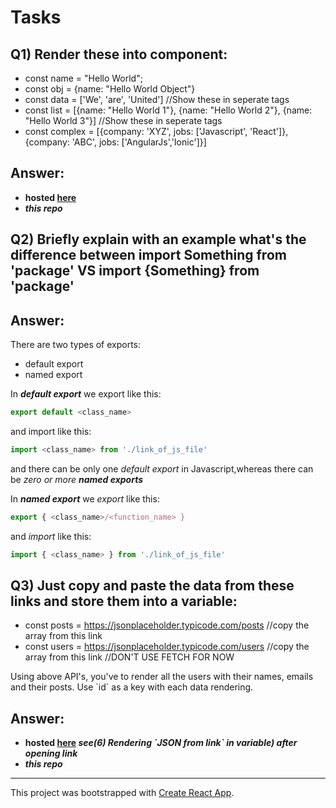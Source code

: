 # Tasks

## Q1) Render these into component:
* const name = "Hello World";
* const obj = {name: "Hello World Object"}
* const data = ['We', 'are', 'United'] //Show these in seperate tags
* const list = [{name: "Hello World 1"}, {name: "Hello World 2"}, {name: "Hello World 3"}] //Show these in seperate tags
* const complex = [{company: 'XYZ', jobs: ['Javascript', 'React']}, {company: 'ABC', jobs: ['AngularJs','Ionic']}]

## Answer: 

 * **hosted [here](https://gmt95.github.io/react_assignment_2/)**
 * ***this repo***

## Q2) Briefly explain with an example what's the difference between import Something from 'package' VS import {Something} from 'package'

## Answer:

There are two types of exports:
 * default export
 * named export

In ***default export*** we export like this:
```javascript
export default <class_name>
``` 
and import like this:
```javascript
import <class_name> from './link_of_js_file'
```
and there can be only one *default export* in Javascript,whereas there can be *zero or more* ***named exports*** 

In ***named export*** we *export* like this:
```javascript
export { <class_name>/<function_name> }
``` 
and *import* like this:
```javascript
import { <class_name> } from './link_of_js_file'
```

## Q3) Just copy and paste the data from these links and store them into a variable:
 * const posts = https://jsonplaceholder.typicode.com/posts //copy the array from this link
* const users = https://jsonplaceholder.typicode.com/users //copy the array from this link
//DON'T USE FETCH FOR NOW

Using above API's, you've to render all the users with their names, emails and their posts.
Use \`id` as a key with each data rendering.

## Answer:

 * **hosted [here](https://gmt95.github.io/react_assignment_2/) *see(6) Rendering \`JSON from link` in variable) after opening link*** 
 * ***this repo***

- - - 

This project was bootstrapped with [Create React App](https://github.com/facebookincubator/create-react-app).




